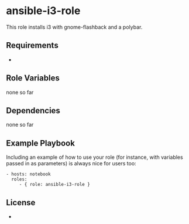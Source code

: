 ansible-i3-role
=========

This role installs i3 with gnome-flashback and a polybar.

Requirements
------------

-

Role Variables
--------------

none so far

Dependencies
------------

none so far

Example Playbook
----------------

Including an example of how to use your role (for instance, with variables passed in as parameters) is always nice for users too:

    - hosts: notebook
      roles:
         - { role: ansible-i3-role }

License
-------

-
